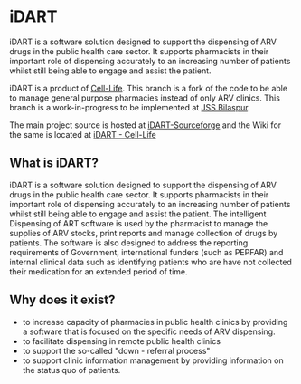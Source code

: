 iDART
======
iDART is a software solution designed to support the dispensing of ARV drugs in the public health care sector. It supports pharmacists in their important role of dispensing accurately to an increasing number of patients whilst still being able to engage and assist the patient.

iDART is a product of [Cell-Life](http://www.cell-life.org/).
This branch is a fork of the code to be able to manage general purpose pharmacies instead of only ARV clinics. This branch is a work-in-progress to be implemented at [JSS Bilaspur](http://jssbilaspur.org).

The main project source is hosted at [iDART-Sourceforge](http://sourceforge.net/projects/idart/) and the Wiki for the same is located at [iDART - Cell-Life](http://wiki.cell-life.org/display/IDART)

What is iDART?
--
iDART is a software solution designed to support the dispensing of ARV drugs in the public health care sector. It supports pharmacists in their important role of dispensing accurately to an increasing number of patients whilst still being able to engage and assist the patient.
The intelligent Dispensing of ART software is used by the pharmacist to manage the supplies of ARV stocks, print reports and manage collection of drugs by patients. The software is also designed to address the reporting requirements of Government, international funders (such as PEPFAR) and internal clinical data such as identifying patients who are have not collected their medication for an extended period of time.

Why does it exist?
--
* to increase capacity of pharmacies in public health clinics by providing a software that is focused on the specific needs of ARV dispensing.
* to facilitate dispensing in remote public health clinics
* to support the so-called "down - referral process"
* to support clinic information management by providing information on the status quo of patients.